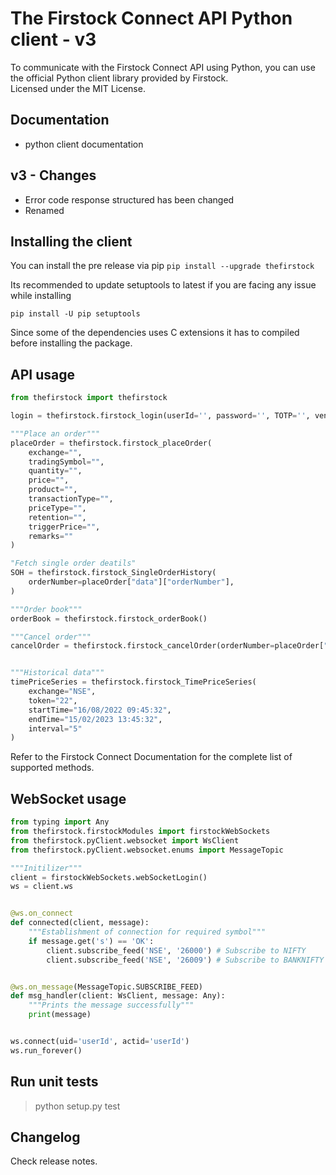 # The Firstock Connect API Python client - v3  


To communicate with the Firstock Connect API using Python, you can use the official Python client library provided by Firstock.
<br /> Licensed under the MIT License.

## Documentation 
* python client documentation

## v3 - Changes 
* Error code response structured has been changed
* Renamed

## Installing the client 
You can install the pre release via pip
```pip install --upgrade thefirstock```

Its recommended to update setuptools to latest if you are facing any issue while installing

```pip install -U pip setuptools```

Since some of the dependencies uses C extensions it has to compiled before installing the package.

## API usage 

```python
from thefirstock import thefirstock

login = thefirstock.firstock_login(userId='', password='', TOTP='', vendorCode='', apiKey='')

"""Place an order"""
placeOrder = thefirstock.firstock_placeOrder(
    exchange="",
    tradingSymbol="",
    quantity="",
    price="",
    product="",
    transactionType="",
    priceType="",
    retention="",
    triggerPrice="",
    remarks=""
)

"Fetch single order deatils"
SOH = thefirstock.firstock_SingleOrderHistory(
    orderNumber=placeOrder["data"]["orderNumber"],
)

"""Order book"""
orderBook = thefirstock.firstock_orderBook()

"""Cancel order"""
cancelOrder = thefirstock.firstock_cancelOrder(orderNumber=placeOrder["data"]["orderNumber"])


"""Historical data"""
timePriceSeries = thefirstock.firstock_TimePriceSeries(
    exchange="NSE",
    token="22",
    startTime="16/08/2022 09:45:32",
    endTime="15/02/2023 13:45:32",
    interval="5"
)
```
Refer to the Firstock Connect Documentation for the complete list of supported methods.

## WebSocket usage 
```python
from typing import Any
from thefirstock.firstockModules import firstockWebSockets
from thefirstock.pyClient.websocket import WsClient
from thefirstock.pyClient.websocket.enums import MessageTopic

"""Initilizer"""
client = firstockWebSockets.webSocketLogin()
ws = client.ws


@ws.on_connect
def connected(client, message):
    """Establishment of connection for required symbol"""
    if message.get('s') == 'OK':
        client.subscribe_feed('NSE', '26000') # Subscribe to NIFTY
        client.subscribe_feed('NSE', '26009') # Subscribe to BANKNIFTY


@ws.on_message(MessageTopic.SUBSCRIBE_FEED)
def msg_handler(client: WsClient, message: Any):
    """Prints the message successfully"""
    print(message)


ws.connect(uid='userId', actid='userId')
ws.run_forever()
```

## Run unit tests
>python setup.py test

## Changelog
Check release notes.







